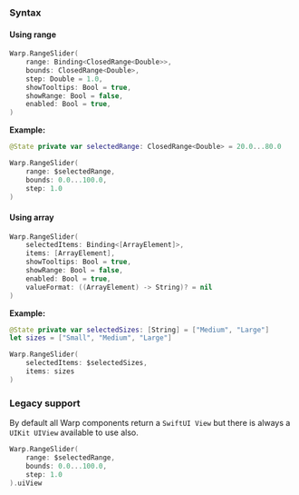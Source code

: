### Syntax

#### Using range

```swift example
Warp.RangeSlider(
    range: Binding<ClosedRange<Double>>,
    bounds: ClosedRange<Double>,
    step: Double = 1.0,
    showTooltips: Bool = true,
    showRange: Bool = false,
    enabled: Bool = true,
)
```

**Example:**

```swift example
@State private var selectedRange: ClosedRange<Double> = 20.0...80.0

Warp.RangeSlider(
    range: $selectedRange,
    bounds: 0.0...100.0,
    step: 1.0
)
```

#### Using array

```swift example
Warp.RangeSlider(
    selectedItems: Binding<[ArrayElement]>,
    items: [ArrayElement],
    showTooltips: Bool = true,
    showRange: Bool = false,
    enabled: Bool = true,
    valueFormat: ((ArrayElement) -> String)? = nil
)
```

**Example:**

```swift example
@State private var selectedSizes: [String] = ["Medium", "Large"]
let sizes = ["Small", "Medium", "Large"]

Warp.RangeSlider(
    selectedItems: $selectedSizes,
    items: sizes
)
```

### Legacy support

By default all Warp components return a `SwiftUI View` but there is always a `UIKit UIView` available to use also.

```swift example
Warp.RangeSlider(
    range: $selectedRange,
    bounds: 0.0...100.0,
    step: 1.0
).uiView
```

<api-table type=iOS component="RangeSlider" />